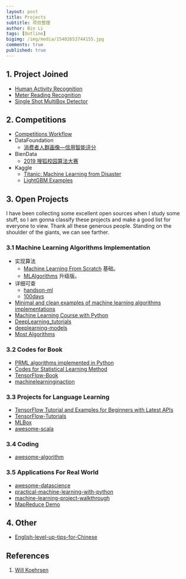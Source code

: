 ```yaml
---
layout: post
title: Projects
subtitle: 项目整理
author: Bin Li
tags: [Outline]
bigimg: /img/media/15402653744155.jpg
comments: true
published: true
---
```


## 1. Project Joined
* [Human Activity Recognition](https://binlidaily.github.io/2019-01-03-LSTM-Human-Activity-Recognition/)
* [Meter Reading Recognition](https://binlidaily.github.io/2019-01-20-meter-reading-recognition/)
* [Single Shot MultiBox Detector](https://binlidaily.github.io/2018-09-29-single-shot-multibox-detector/)

## 2. Competitions
* [Competitions Workflow](https://binlidaily.github.io/2019-02-11-competitions-workflow/)
* DataFoundation
    * [消费者人群画像—信用智能评分](http://gitlinux.net/2019-02-11-DF2019-%E6%B6%88%E8%B4%B9%E8%80%85%E4%BA%BA%E7%BE%A4%E7%94%BB%E5%83%8F-%E4%BF%A1%E7%94%A8%E6%99%BA%E8%83%BD%E8%AF%84%E5%88%86/)
* BienData
    * [2019 搜狐校园算法大赛](https://binlidaily.github.io/2019-04-13-2019搜狐算法大赛/)
* Kaggle
    * [Titanic: Machine Learning from Disaster](https://binlidaily.github.io/2018-08-30-kaggle-titanic/)
    * [LightGBM Examples](https://github.com/microsoft/LightGBM/tree/master/examples)

## 3. Open Projects
I have been collecting some excellent open sources when I study some stuff, so I am gonna classify these projects and make a good list for everyone to view. Thank all these generous people. Standing on the shoulder of the giants, we can see farther.

### 3.1 Machine Learning Algorithms Implementation
* 实现算法
    * [Machine Learning From Scratch](https://github.com/eriklindernoren/ML-From-Scratch) 基础。
    * [MLAlgorithms](https://github.com/rushter/MLAlgorithms) 升级版。
* 详细可查
    * [handson-ml](https://github.com/ageron/handson-ml)
    * [100days](https://github.com/coells/100days)
* [Minimal and clean examples of machine learning algorithms implementations](https://github.com/rushter/MLAlgorithms)
* [Machine Learning Course with Python](https://github.com/machinelearningmindset/machine-learning-course)
* [DeepLearning_tutorials](https://github.com/xiaohu2015/DeepLearning_tutorials)
* [deeplearning-models](https://github.com/rasbt/deeplearning-models)
* [Most Algorithms](https://github.com/TheAlgorithms/Python)

### 3.2 Codes for Book
* [PRML algorithms implemented in Python](https://github.com//ctgk/PRML)
* [Codes for Statistical Learning Method](https://github.com/WenDesi/lihang_book_algorithm)
* [TensorFlow-Book](https://github.com/BinRoot/TensorFlow-Book)
* [machinelearninginaction](https://github.com/pbharrin/machinelearninginaction)

### 3.3 Projects for Language Learning
* [TensorFlow Tutorial and Examples for Beginners with Latest APIs ](https://github.com/aymericdamien/TensorFlow-Examples)
* [TensorFlow-Tutorials](https://github.com/Hvass-Labs/TensorFlow-Tutorials)
* [MLBox](https://github.com/PytLab/MLBox)
* [awesome-scala](https://github.com/lauris/awesome-scala)


### 3.4 Coding
* [awesome-algorithm](https://github.com/apachecn/awesome-algorithm)

### 3.5 Applications For Real World
* [awesome-datascience](https://github.com/bulutyazilim/awesome-datascience)
* [practical-machine-learning-with-python](https://github.com/dipanjanS/practical-machine-learning-with-python)
* [machine-learning-project-walkthrough](https://github.com/WillKoehrsen/machine-learning-project-walkthrough)
* [MapReduce Demo](https://github.com/chubbyjiang/MapReduce)


## 4. Other
* [English-level-up-tips-for-Chinese](https://github.com/byoungd/English-level-up-tips-for-Chinese)


## References
1. [Will Koehrsen](https://willk.online/projects/)